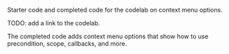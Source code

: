 Starter code and completed code for the codelab on context menu options.

TODO: add a link to the codelab.

The completed code adds context menu options that show how to use precondition, scope, callbacks, and more.
